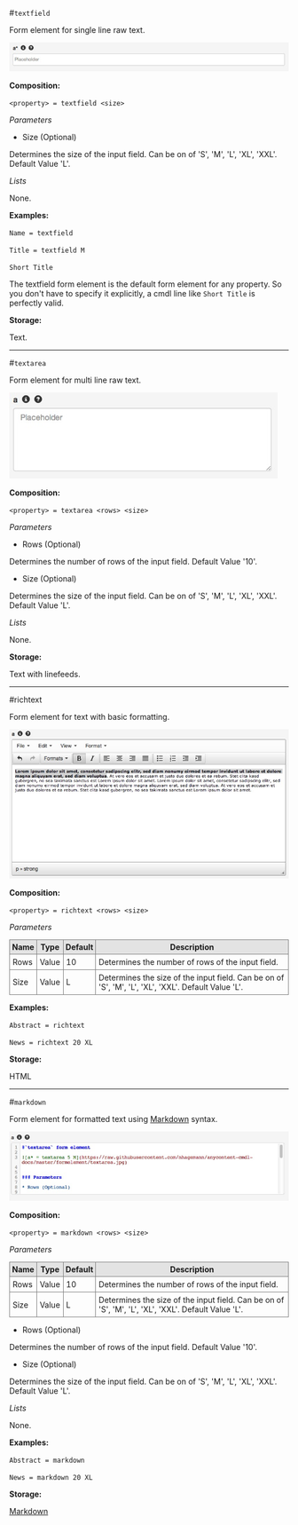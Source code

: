 <style>
table {margin-bottom:10px}
th {border:1px solid grey;padding:4px;background-color:#E3E3E3}
td {border:1px solid grey;padding:5px}
</style>


#`textfield` 

Form element for single line raw text.

![a* = textfield L](https://raw.githubusercontent.com/nhagemann/anycontent-cmdl-docs/master/images/formelement/textfield.jpg)


**Composition:**

`<property> = textfield <size>`

_Parameters_

* Size (Optional)

Determines the size of the input field. Can be on of 'S', 'M', 'L', 'XL', 'XXL'. Default Value 'L'.

_Lists_

None.

**Examples:**

`Name = textfield`

`Title = textfield M`

`Short Title`

The textfield form element is the default form element for any property. So you don't have to specify it explicitly, a cmdl line like `Short Title` is perfectly valid.

**Storage:**

Text.

* * *

#`textarea` 

Form element for multi line raw text.

![a = textarea 5 M](https://raw.githubusercontent.com/nhagemann/anycontent-cmdl-docs/master/images/formelement/textarea.jpg)


**Composition:**

`<property> = textarea <rows> <size>`

_Parameters_

* Rows (Optional)

Determines the number of rows of the input field. Default Value '10'.

* Size (Optional)

Determines the size of the input field. Can be on of 'S', 'M', 'L', 'XL', 'XXL'. Default Value 'L'.

_Lists_

None.

**Storage:**

Text with linefeeds.


* * *

#richtext

Form element for text with basic formatting.

![a = richtext 10 L](https://raw.githubusercontent.com/nhagemann/anycontent-cmdl-docs/master/images/formelement/richtext.jpg)



**Composition:**

`<property> = richtext <rows> <size>`

_Parameters_

| Name | Type | Default | Description |   
|------|-------|---------|-------------|
|Rows  | Value | 10 | Determines the number of rows of the input field.| 
|Size|Value| L | Determines the size of the input field. Can be on of 'S', 'M', 'L', 'XL', 'XXL'. Default Value 'L'.|  

**Examples:**

`Abstract = richtext`

`News = richtext 20 XL`

**Storage:**

HTML
 
* * *

#`markdown`

Form element for formatted text using [Markdown](http://daringfireball.net/projects/markdown/syntax) syntax. 

![a = markdown 10 L](https://raw.githubusercontent.com/nhagemann/anycontent-cmdl-docs/master/images/formelement/markdown.jpg)


**Composition:**

`<property> = markdown <rows> <size>`

_Parameters_

| Name | Type | Default | Description |   
|------|-------|---------|-------------|
|Rows  | Value | 10 | Determines the number of rows of the input field.| 
|Size|Value| L | Determines the size of the input field. Can be on of 'S', 'M', 'L', 'XL', 'XXL'. Default Value 'L'.|

* Rows (Optional)

Determines the number of rows of the input field. Default Value '10'.

* Size (Optional)

Determines the size of the input field. Can be on of 'S', 'M', 'L', 'XL', 'XXL'. Default Value 'L'.

_Lists_

None.

**Examples:**

`Abstract = markdown`

`News = markdown 20 XL`

**Storage:**

[Markdown](http://daringfireball.net/projects/markdown/syntax)
 
  
